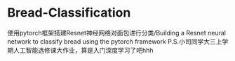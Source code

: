 # Bread-Classification
使用pytorch框架搭建Resnet神经网络对面包进行分类/Building a Resnet neural network to classify bread using the pytorch framework
P.S.小司同学大三上学期人工智能选修课大作业，算是入门深度学习了吧hhh
